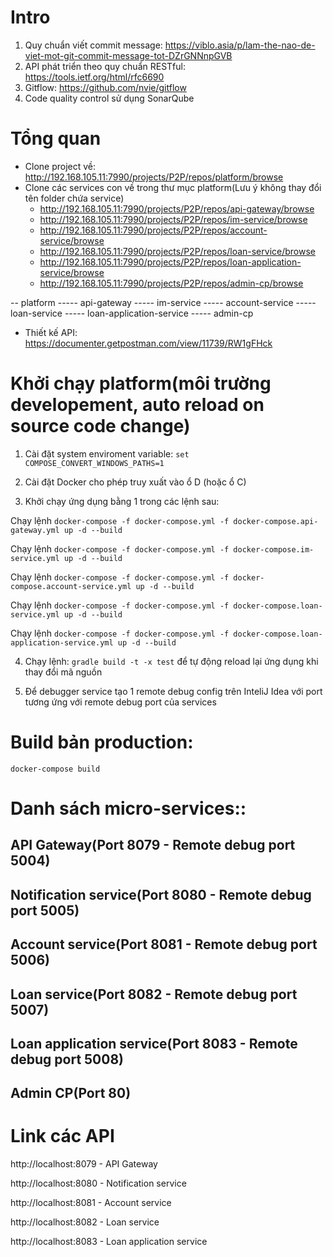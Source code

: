 # Intro
1. Quy chuẩn viết commit message: https://viblo.asia/p/lam-the-nao-de-viet-mot-git-commit-message-tot-DZrGNNnpGVB
2. API phát triển theo quy chuẩn RESTful: https://tools.ietf.org/html/rfc6690
3. Gitflow: https://github.com/nvie/gitflow
4. Code quality control sử dụng SonarQube

# Tổng quan
- Clone project về: http://192.168.105.11:7990/projects/P2P/repos/platform/browse
- Clone các services con về trong thư mục platform(Lưu ý không thay đổi tên folder chứa service)
    - http://192.168.105.11:7990/projects/P2P/repos/api-gateway/browse
    - http://192.168.105.11:7990/projects/P2P/repos/im-service/browse
    - http://192.168.105.11:7990/projects/P2P/repos/account-service/browse
    - http://192.168.105.11:7990/projects/P2P/repos/loan-service/browse
    - http://192.168.105.11:7990/projects/P2P/repos/loan-application-service/browse
    - http://192.168.105.11:7990/projects/P2P/repos/admin-cp/browse

-- platform
----- api-gateway
----- im-service
----- account-service
----- loan-service
----- loan-application-service
----- admin-cp

- Thiết kế API: https://documenter.getpostman.com/view/11739/RW1gFHck

# Khởi chạy platform(môi trường developement, auto reload on source code change)
1. Cài đặt system enviroment variable: `set COMPOSE_CONVERT_WINDOWS_PATHS=1`

2. Cài đặt Docker cho phép truy xuất vào ổ D (hoặc ổ C)

3. Khởi chạy ứng dụng bằng 1 trong các lệnh sau:

Chạy lệnh `docker-compose -f docker-compose.yml -f docker-compose.api-gateway.yml up -d --build`

Chạy lệnh `docker-compose -f docker-compose.yml -f docker-compose.im-service.yml up -d --build`

Chạy lệnh `docker-compose -f docker-compose.yml -f docker-compose.account-service.yml up -d --build`

Chạy lệnh `docker-compose -f docker-compose.yml -f docker-compose.loan-service.yml up -d --build`

Chạy lệnh `docker-compose -f docker-compose.yml -f docker-compose.loan-application-service.yml up -d --build`

4. Chạy lệnh: `gradle build -t -x test` để tự động reload lại ứng dụng khi thay đổi mã nguồn

5. Để debugger service tạo 1 remote debug config trên InteliJ Idea với port tương ứng với remote debug port của services 

# Build bản production:
`docker-compose build`

# Danh sách micro-services::

## API Gateway(Port 8079 - Remote debug port 5004)


## Notification service(Port 8080 - Remote debug port 5005)


## Account service(Port 8081 - Remote debug port 5006)


## Loan service(Port 8082 - Remote debug port 5007)


## Loan application service(Port 8083 - Remote debug port 5008)

## Admin CP(Port 80)

# Link các API

http://localhost:8079 - API Gateway

http://localhost:8080 - Notification service

http://localhost:8081 - Account service

http://localhost:8082 - Loan service

http://localhost:8083 - Loan application service
